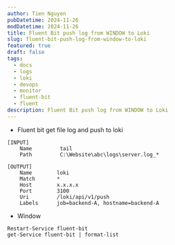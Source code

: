 ```yaml
---
author: Tien Nguyen
pubDatetime: 2024-11-26
modDatetime: 2024-11-26
title: Fluent Bit push log from WINDOW to Loki
slug: fluent-bit-push-log-from-window-to-loki
featured: true
draft: false
tags:
  - docs
  - logs
  - loki
  - devops
  - monitor
  - fluent-bit
  - fluent
description: Fluent Bit push log from WINDOW to Loki
---
```



- Fluent bit get file log and push to loki
```
[INPUT]
    Name         tail
    Path		 C:\Website\abc\logs\server.log_*

[OUTPUT]
    Name        loki
    Match       *
    Host        x.x.x.x
    Port        3100
    Uri         /loki/api/v1/push
    Labels      job=backend-A, hostname=backend-A
```
- Window
```
Restart-Service fluent-bit
get-Service fluent-bit | format-list
```